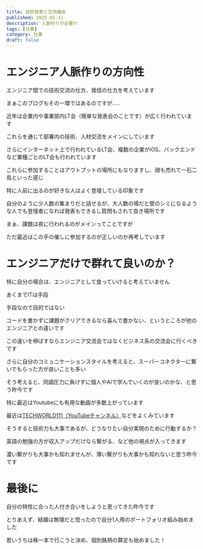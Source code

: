 ```yaml
---
title: 技術発表と交流機会
published: 2025-05-31
description: 人脈作りが必要か
tags: [仕事]
category: 仕事
draft: false
---
```


# エンジニア人脈作りの方向性

エンジニア間での技術交流の仕方、発信の仕方を考えています

まぁこのブログもその一環ではあるのですが.....

近年は企業内や事業部内LT会（簡単な発表会のことです）が広く行われています

これらを通じて部署内の技術、人材交流をメインにしています

さらにインターネット上で行われているLT会、複数の企業がiOS、バックエンドなど業種ごとのLT会も行われています

これらに参加することはアウトプットの場所にもなりますし、顔も売れて一石二鳥といった感じ

特に人前に出るのが好きな人はよく登壇している印象です

自分のように少人数の集まりだと話せるが、大人数の場だと壁のシミになるような人でも登壇者になれば発表もできるし質問もされて良き場所です

まぁ、課題は夜に行われるのがメインってことですが

ただ最近はこの手の催しに参加するのが正しいのか再考しています

# エンジニアだけで群れて良いのか？

特に自分の場合は、エンジニアとして食っていけると考えていません

あくまでITは手段

手段なので目的ではない

コードを書かずに課題がクリアできるなら喜んで書かない、というところが他のエンジニアとの違いです

この違いを伸ばすならエンジニア交流会ではなくビジネス系の交流会に行くべきです

さらに自分のコミュニケーションスタイルを考えると、スーパーコネクターに繋いでもらった方が良いことも多い

そう考えると、同調圧力に負けずに個人やAIで学んでいくのが良いのかな、と思う昨今です

特に最近はYoutubeにも有用な動画が多数上がっています

最近は[TECHWORLD111（YouTubeチャンネル）](https://www.youtube.com/@TECHWORLD111)などをよくみています

そうすると技術力も大事であるが、どうなりたい自分実現のために行動するか？

英語の勉強の方が収入アップだけなら繋がる、など他の視点が入ってきます

濃い繋がりも大事かも知れませんが、薄い繋がりも大事かも知れないと思う昨今です

# 最後に

自分の特性に合った人付き合いをしようと思ってきた昨今です

とりあえず、結婚は無理だと悟ったので自分1人用のポートフォリオ組み始めました

若いうちは株一本で行こうと決め、個別銘柄の算定も始めました！